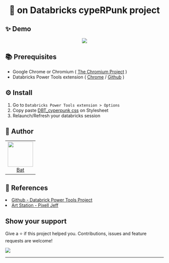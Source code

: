 <h1 align="center">👋 on Databricks cypeRPunk project</h1>

## ✨ Demo
<p align="center"><img src="https://nsa40.casimages.com/img/2020/10/19//201019035651579865.gif" /></p>

## 📚 Prerequisites
- Google Chrome or Chromium ( [The Chromium Project](https://www.chromium.org/) )
- Databricks Power Tools extension ( [Chrome](https://chrome.google.com/webstore/detail/databricks-power-tools/mpffpmajkdieodggkakklfkghdiafhpo) / [Github](https://github.com/KeesCBakker/databricks-power-tools) )

## ⚙️ Install
1. Go to `Databricks Power Tools extension > Options`
2. Copy paste [DBT_cyperpunk css](https://github.com/BatLibert/DBT_cyperpunk_theme/blob/main/DBT_cyperpunk_theme.css) on Stylesheet
3. Relaunch/Refresh your databricks session

## 👤 Author
<table>
  <tr>
    <td align="center">
    	<a href="https://github.axa.com/baptiste-libert">
    	<img src="https://avatars0.githubusercontent.com/u/24935223?s=460&u=b6e484f9d4593131a7b5d57c474f3e27e55c3145&v=4" height="80" width="80"/><br />
    	Bat</a>
    </td>
  </tr>
</table>

## 🤝 References
  <li><a href="https://github.com/KeesCBakker/databricks-power-tools">Github - Databrick Power Tools Project</a>
  <li><a href="https://www.artstation.com/artwork/GXwZgz?__cf_chl_captcha_tk__=a82936c3e8d786d632116e2bd9b3049534593926-1603111381-0-AQpBraQ1_2b1clP_1iiVuCyBSl-m_5AZT8PT0ZDpk0_MtpKSxmskP81TXOqyuENjiEk_xnYD7CAC89714LYjvx-bx8cBZlZWiCi0JNUdc9ARVKjYdqHUCAi35VjizeuXcaGIfqHweYcfOwQE_47-fs1w0tT3JzkYPWFx_ihF5uzfElDu5oTO6iRfv8V2inPJBIupFWTXALAcA3sdgfT49lTOFivB89yet8mm4PXsBW9-GOWVpd5UgCXyizgweB07WyuVeK3sqaJLrjgQh7LG5uRy40wRoG6gn9TGhOz2DlpOiX20fMflw42QWcN5cCcHuZlmMV39-_6IbrJXBd_1PGD99QlaVI3qYF8xDF9b3TnEhSK980D-9Util-ILSq2tJLqrSAtV0OIeZidjYOjEeYu_Ray4IFbCw0XsA8Rxp24F3YpszrbWHMPEY03p3zNfmaQmuAjPD75zq2xdHu5Xsq0By3l8QMTPc9TG-wGptConcty-HOU9mlfZzPaUqdXLuoerU8K1kTtjiFfFIPUzebtGd_ViYzz6mpg1f4BZEF7TUlFHSJXkgapQO-IKUuALug">Art Station - Pixell Jeff</a>
  
## Show your support
Give a ⭐️ if this project helped you. Contributions, issues and feature requests are welcome!

<a href="https://www.buymeacoffee.com/batlib"><img src="https://img.buymeacoffee.com/button-api/?text=Buy me a coffee&emoji=&slug=batlib&button_colour=5F7FFF&font_colour=ffffff&font_family=Poppins&outline_colour=000000&coffee_colour=FFDD00"></a>



***
